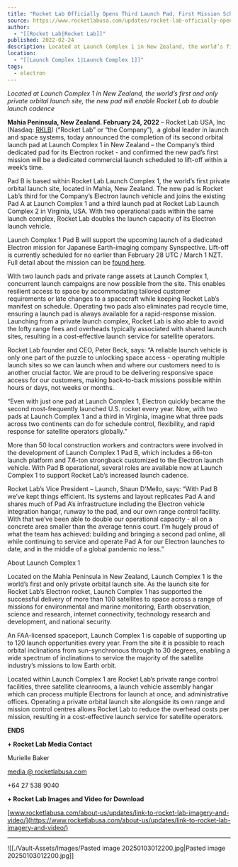 ```yaml
---
title: "Rocket Lab Officially Opens Third Launch Pad, First Mission Scheduled to Launch Within a Week "
source: https://www.rocketlabusa.com/updates/rocket-lab-officially-opens-third-launch-pad-first-mission-scheduled-to-launch-within-a-week/
author:
  - "[[Rocket Lab|Rocket Lab]]"
published: 2022-02-24
description: Located at Launch Complex 1 in New Zealand, the world’s first and only private orbital launch site, the new pad will enable Rocket Lab to double launch cadence
location:
  - "[[Launch Complex 1|Launch Complex 1]]"
tags:
  - electron
---
```

*Located at Launch Complex 1 in New Zealand, the world’s first and only private orbital launch site, the new pad will enable Rocket Lab to double launch cadence*

**Mahia Peninsula, New Zealand. February 24, 2022** – Rocket Lab USA, Inc (Nasdaq: [RKLB](https://investors.rocketlabusa.com/)) (“Rocket Lab” or “the Company”),  a global leader in launch and space systems, today announced the completion of its second orbital launch pad at Launch Complex 1 in New Zealand – the Company’s third dedicated pad for its Electron rocket - and confirmed the new pad’s first mission will be a dedicated commercial launch scheduled to lift-off within a week’s time.

Pad B is based within Rocket Lab Launch Complex 1, the world’s first private orbital launch site, located in Mahia, New Zealand. The new pad is Rocket Lab’s third for the Company’s Electron launch vehicle and joins the existing Pad A at Launch Complex 1 and a third launch pad at Rocket Lab Launch Complex 2 in Virginia, USA. With two operational pads within the same launch complex, Rocket Lab doubles the launch capacity of its Electron launch vehicle.

Launch Complex 1 Pad B will support the upcoming launch of a dedicated Electron mission for Japanese Earth-imaging company Synspective. Lift-off is currently scheduled for no earlier than February 28 UTC / March 1 NZT. Full detail about the mission can be [found here](https://www.rocketlabusa.com/missions/next-mission/).

With two launch pads and private range assets at Launch Complex 1, concurrent launch campaigns are now possible from the site. This enables resilient access to space by accommodating tailored customer requirements or late changes to a spacecraft while keeping Rocket Lab’s manifest on schedule. Operating two pads also eliminates pad recycle time, ensuring a launch pad is always available for a rapid-response mission. Launching from a private launch complex, Rocket Lab is also able to avoid the lofty range fees and overheads typically associated with shared launch sites, resulting in a cost-effective launch service for satellite operators.

Rocket Lab founder and CEO, Peter Beck, says: “A reliable launch vehicle is only one part of the puzzle to unlocking space access - operating multiple launch sites so we can launch when and where our customers need to is another crucial factor. We are proud to be delivering responsive space access for our customers, making back-to-back missions possible within hours or days, not weeks or months.

“Even with just one pad at Launch Complex 1, Electron quickly became the second most-frequently launched U.S. rocket every year. Now, with two pads at Launch Complex 1 and a third in Virginia, imagine what three pads across two continents can do for schedule control, flexibility, and rapid response for satellite operators globally.”

More than 50 local construction workers and contractors were involved in the development of Launch Complex 1 Pad B, which includes a 66-ton launch platform and 7.6-ton strongback customized to the Electron launch vehicle. With Pad B operational, several roles are available now at Launch Complex 1 to support Rocket Lab’s increased launch cadence.

Rocket Lab’s Vice President – Launch, Shaun D’Mello, says: “With Pad B we’ve kept things efficient. Its systems and layout replicates Pad A and shares much of Pad A’s infrastructure including the Electron vehicle integration hangar, runway to the pad, and our own range control facility. With that we’ve been able to double our operational capacity - all on a concrete area smaller than the average tennis court. I’m hugely proud of what the team has achieved: building and bringing a second pad online, all while continuing to service and operate Pad A for our Electron launches to date, and in the middle of a global pandemic no less.”

About Launch Complex 1

Located on the Mahia Peninsula in New Zealand, Launch Complex 1 is the world’s first and only private orbital launch site. As the launch site for Rocket Lab’s Electron rocket, Launch Complex 1 has supported the successful delivery of more than 100 satellites to space across a range of missions for environmental and marine monitoring, Earth observation, science and research, internet connectivity, technology research and development, and national security.

An FAA-licensed spaceport, Launch Complex 1 is capable of supporting up to 120 launch opportunities every year. From the site it is possible to reach orbital inclinations from sun-synchronous through to 30 degrees, enabling a wide spectrum of inclinations to service the majority of the satellite industry’s missions to low Earth orbit.

Located within Launch Complex 1 are Rocket Lab’s private range control facilities, three satellite cleanrooms, a launch vehicle assembly hangar which can process multiple Electrons for launch at once, and administrative offices. Operating a private orbital launch site alongside its own range and mission control centres allows Rocket Lab to reduce the overhead costs per mission, resulting in a cost-effective launch service for satellite operators.

**ENDS**

**\+ Rocket Lab Media Contact**

Murielle Baker

[media @ rocketlabusa.com](https://www.rocketlabusa.com/updates/rocket-lab-officially-opens-third-launch-pad-first-mission-scheduled-to-launch-within-a-week/)

+64 27 538 9040

**\+ Rocket Lab Images and Video for Download**

[www.rocketlabusa.com/about-us/updates/link-to-rocket-lab-imagery-and-video/](https://www.rocketlabusa.com/about-us/updates/link-to-rocket-lab-imagery-and-video/)

---

![[./Vault-Assets/Images/Pasted image 20250103012200.jpg|Pasted image 20250103012200.jpg]]